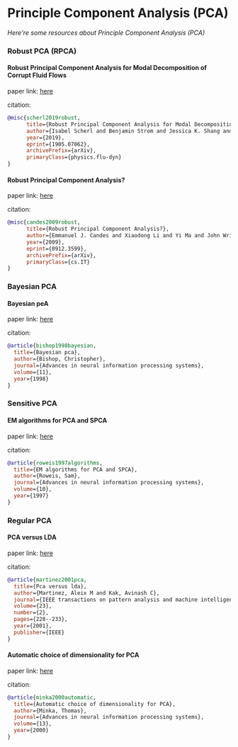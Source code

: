 # Principle Component Analysis (PCA)
*Here're some resources about Principle Component Analysis (PCA)*

### Robust PCA (RPCA)


#### Robust Principal Component Analysis for Modal Decomposition of Corrupt Fluid Flows

paper link: [here](https://arxiv.org/pdf/0912.3599.pdf)

citation:
```bibtex
@misc{scherl2019robust,
      title={Robust Principal Component Analysis for Modal Decomposition of Corrupt Fluid Flows}, 
      author={Isabel Scherl and Benjamin Strom and Jessica K. Shang and Owen Williams and Brian L. Polagye and Steven L. Brunton},
      year={2019},
      eprint={1905.07062},
      archivePrefix={arXiv},
      primaryClass={physics.flu-dyn}
}
```


#### Robust Principal Component Analysis?

paper link: [here](https://arxiv.org/pdf/0912.3599.pdf)

citation:
```bibtex
@misc{candes2009robust,
      title={Robust Principal Component Analysis?}, 
      author={Emmanuel J. Candes and Xiaodong Li and Yi Ma and John Wright},
      year={2009},
      eprint={0912.3599},
      archivePrefix={arXiv},
      primaryClass={cs.IT}
}
```

### Bayesian PCA

#### Bayesian peA

paper link: [here](https://proceedings.neurips.cc/paper_files/paper/1998/file/c88d8d0a6097754525e02c2246d8d27f-Paper.pdf)

citation:
```bibtex
@article{bishop1998bayesian,
  title={Bayesian pca},
  author={Bishop, Christopher},
  journal={Advances in neural information processing systems},
  volume={11},
  year={1998}
}
```


### Sensitive PCA


#### EM algorithms for PCA and SPCA

paper link: [here](https://proceedings.neurips.cc/paper_files/paper/1997/hash/d9731321ef4e063ebbee79298fa36f56-Abstract.html)

citation:
```bibtex
@article{roweis1997algorithms,
  title={EM algorithms for PCA and SPCA},
  author={Roweis, Sam},
  journal={Advances in neural information processing systems},
  volume={10},
  year={1997}
}
```


### Regular PCA


#### PCA versus LDA

paper link: [here](http://syllabus.cs.manchester.ac.uk/pgt/2019/COMP61021/reference/PCA-LDA.pdf)

citation:
```bibtex
@article{martinez2001pca,
  title={Pca versus lda},
  author={Martinez, Aleix M and Kak, Avinash C},
  journal={IEEE transactions on pattern analysis and machine intelligence},
  volume={23},
  number={2},
  pages={228--233},
  year={2001},
  publisher={IEEE}
}
```

#### Automatic choice of dimensionality for PCA

paper link: [here](https://proceedings.neurips.cc/paper/2000/file/7503cfacd12053d309b6bed5c89de212-Paper.pdf)

citation:
```bibtex
@article{minka2000automatic,
  title={Automatic choice of dimensionality for PCA},
  author={Minka, Thomas},
  journal={Advances in neural information processing systems},
  volume={13},
  year={2000}
}
```